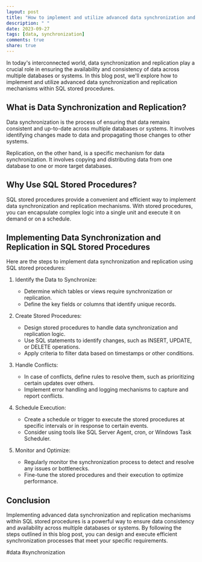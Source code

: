 ```yaml
---
layout: post
title: "How to implement and utilize advanced data synchronization and replication mechanisms within SQL stored procedures"
description: " "
date: 2023-09-27
tags: [data, synchronization]
comments: true
share: true
---
```


In today's interconnected world, data synchronization and replication play a crucial role in ensuring the availability and consistency of data across multiple databases or systems. In this blog post, we'll explore how to implement and utilize advanced data synchronization and replication mechanisms within SQL stored procedures.

## What is Data Synchronization and Replication?

Data synchronization is the process of ensuring that data remains consistent and up-to-date across multiple databases or systems. It involves identifying changes made to data and propagating those changes to other systems.

Replication, on the other hand, is a specific mechanism for data synchronization. It involves copying and distributing data from one database to one or more target databases.

## Why Use SQL Stored Procedures?

SQL stored procedures provide a convenient and efficient way to implement data synchronization and replication mechanisms. With stored procedures, you can encapsulate complex logic into a single unit and execute it on demand or on a schedule.

## Implementing Data Synchronization and Replication in SQL Stored Procedures

Here are the steps to implement data synchronization and replication using SQL stored procedures:

1. Identify the Data to Synchronize: 
   - Determine which tables or views require synchronization or replication.
   - Define the key fields or columns that identify unique records.

2. Create Stored Procedures:
   - Design stored procedures to handle data synchronization and replication logic.
   - Use SQL statements to identify changes, such as INSERT, UPDATE, or DELETE operations.
   - Apply criteria to filter data based on timestamps or other conditions.

3. Handle Conflicts:
   - In case of conflicts, define rules to resolve them, such as prioritizing certain updates over others.
   - Implement error handling and logging mechanisms to capture and report conflicts.

4. Schedule Execution:
   - Create a schedule or trigger to execute the stored procedures at specific intervals or in response to certain events.
   - Consider using tools like SQL Server Agent, cron, or Windows Task Scheduler.

5. Monitor and Optimize:
   - Regularly monitor the synchronization process to detect and resolve any issues or bottlenecks.
   - Fine-tune the stored procedures and their execution to optimize performance.

## Conclusion

Implementing advanced data synchronization and replication mechanisms within SQL stored procedures is a powerful way to ensure data consistency and availability across multiple databases or systems. By following the steps outlined in this blog post, you can design and execute efficient synchronization processes that meet your specific requirements.

#data #synchronization